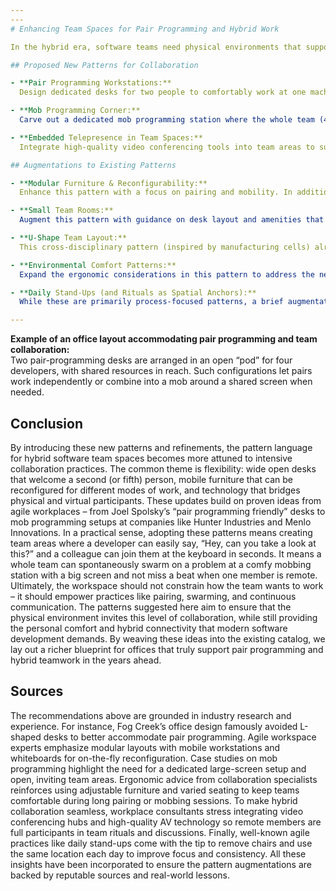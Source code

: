 ```yaml
---
---
# Enhancing Team Spaces for Pair Programming and Hybrid Work

In the hybrid era, software teams need physical environments that support close collaboration (like pair and mob programming) while accommodating remote participants. Below we propose new patterns to add to the catalog and augmentations to existing patterns. These changes focus on furniture layout, tools, and hybrid integration to better facilitate pair programming, whole-team coding sessions, and fluid in-person/remote collaboration.

## Proposed New Patterns for Collaboration

- **Pair Programming Workstations:**  
  Design dedicated desks for two people to comfortably work at one machine. The desk should be long and straight, with no corner obstruction, so a second chair can sit side-by-side easily. Fog Creek Software’s office, for example, used extra-long rectangular desks instead of L-shaped ones to invite a pairing partner without awkwardly leaning over shoulders. Equip each pairing station with dual monitors, keyboards, and mice attached to a single computer so both programmers can fully participate. This “two-user, one-machine” setup has been shown to improve comfort and code quality by keeping both partners engaged. Each desk should provide enough space (e\.g\. 160×80 cm or larger) for two people and multiple monitors, and be height-adjustable or at least at a comfortable height for prolonged collaboration.

- **Mob Programming Corner:**  
  Carve out a dedicated mob programming station where the whole team (4–6 developers) can work together on one task. A basic mob station consists of a large table facing a big shared display. The table should seat at least 3 people side-by-side (the rest can sit or stand just behind), and the display should be large enough (≥46″) for everyone, even the second row, to see code clearly. Include multiple input devices so team members can easily rotate the “driver” role. Surround the station with movable whiteboards or acoustic panels on wheels to reduce distractions and define the space. Importantly, keep the station in an open area (at least two open sides) rather than a closed room – this invites spontaneous involvement from stakeholders and lets team members step back when needed. The open-yet-defined setup provides a balance: it creates a focused area for the team, but remains accessible and visible to encourage sharing and learning across the organization. Ergonomics are vital: use an adjustable standing desk or platform so the mob can alternate between sitting and standing, and offer a mix of seating options (chairs, stools, even comfy lounge seats) to support different postures during long sessions.

- **Embedded Telepresence in Team Spaces:**  
  Integrate high-quality video conferencing tools into team areas to support hybrid work. Each team “war room” or collaboration space should be equipped with a large video screen, camera, and speaker/microphone system so that remote members can be “present” on the wall during meetings or coding sessions. Position this screen right by the primary collaboration area – for example, mounted on the wall or on a mobile stand behind a pair of side-by-side desks, so that when a pair or mob is working, remote colleagues appear in sight of all team members. This effectively turns the team space into a “video conferencing hub” where in-person and remote participants interact seamlessly. To support remote collaboration on physical artifacts, set up a dedicated camera aimed at any whiteboard or paper sketch pad, or use smart whiteboard devices, so that sketches and notes are visible to those dialing in. The goal is to make hybrid interactions as natural as co-located ones – remote participants should be able to see the whiteboard and every face in the room, and be heard clearly. By investing in this kind of always-ready telepresence setup, teams can maintain cohesion and equal participation regardless of location.

## Augmentations to Existing Patterns

- **Modular Furniture & Reconfigurability:**  
  Enhance this pattern with a focus on pairing and mobility. In addition to movable tables and modular layouts, explicitly include wide, straight-edged desks that can be combined or split apart for pair programming. Unlike conventional corner units, straight bench-style desks allow another person to pull up a chair and collaborate without any barriers. Emphasize that entire workstations should be mobile – not just chairs – so teams can reconfigure their space on a moment’s notice. Modern agile offices even use workstations on wheels, allowing people to rearrange pods or pairing stations dynamically. The pattern should also highlight travelling whiteboards and pinboards as part of the furniture toolkit. These whiteboards on wheels bring collaboration tools to wherever the team needs them, serving as temporary walls, brainstorming surfaces, or even acoustic shields around a mob programming area. By making desks and boards easy to move, the space can adapt – one day the team might merge two desks for a quartet mobbing session, and the next day roll them apart for quiet focus work. This augmentation aligns with ideal agile workspaces where “work tables are modular and movable” at will.

- **Small Team Rooms:**  
  Augment this pattern with guidance on desk layout and amenities that foster pairing and group work. Rather than a generic small room, envision it as a dedicated team “hub” that balances personal space and collaboration. One effective layout is an inverse horseshoe (U-shape) arrangement: place desks around the perimeter of the room (facing the walls) with an open central area. This way, each developer has a personal workstation, yet by turning their chair they can make eye contact and see others’ screens easily. A big shared table or standing bench can sit in the middle of the U-shape, giving the team a spot for quick huddles, pair rotations, or laptop collaborations. The pattern should stress providing ample wall space for information radiators – e\.g\. whiteboards, sprint boards, pinned-up designs – since a small team room should function as their “mission control.” Every team room must also support impromptu stand-ups or meetings: either leave the center open or include a round standing-height table that team members can gather around. (Such tables encourage people to remain standing – keeping these meetings short and energetic.) In essence, the small team room becomes a multi-purpose war room: individuals can focus at their own desks, pairs can co-create at a shared station, and the whole team can circle up in the middle when needed. Equip each room with at least one large display or projector as well, so the team can do group code reviews, demos, or video calls without hunting for a conference room. These additions turn Small Team Rooms into true collaboration cocoons, where the environment is tuned for both quiet work and interactive teaming.

- **U-Shape Team Layout:**  
  This cross-disciplinary pattern (inspired by manufacturing cells) already promotes a circular/U arrangement for communication. We suggest augmenting it with specifics for software teams. A U-layout of desks should be configured so that each team member can easily swivel to face the center, enabling face-to-face discussion and line-of-sight to colleagues’ monitors. In practice, this often means the open end of the “U” contains a shared table or open space, as noted above. The benefit is an “everyone can see everyone” effect – exactly as one might arrange a control room or classroom for maximum interaction. In a software team context, a slight twist is to have pairs of developers share contiguous desk space in the U. For example, two wide desks can be placed at right angles (forming a corner of the U) to create a pairing pod within the team cluster. Monitors in such pods can be slightly angled toward the center so that others can glance over for quick discussions. This pattern should note that teams who tried U-shaped group seating found it “great” for seeing each other’s screens and talking effortlessly. However, it’s also wise to provide some adjacent break-away space (or screen privacy options) for when individuals need to concentrate away from the group. In summary, reinforce that the U-Shape layout in a team room maximizes communication and situational awareness – a physical analog to osmotic communication – which is why it’s favored for high-collaboration work like pairing.

- **Environmental Comfort Patterns:**  
  Expand the ergonomic considerations in this pattern to address the needs of pairing and mobbing. Collaborative coding means people will spend hours together at one workstation, so flexibility and comfort are paramount. We should encourage height-adjustable desks or converter platforms at team stations, allowing pairs to easily switch between sitting and standing without relocating. Likewise, provide a variety of seating: not just standard task chairs, but also bar-height stools and even soft lounge chairs nearby. This lets team members change posture or swap seats during long sessions (e\.g\. a pair might start at the desk chairs, then later continue a design discussion on a couch in the corner). Good monitor placement and sizing is another element – for instance, in mob setups the top of the shared screen should be at eye level of a standing person to ensure visibility and reduce neck strain. The pattern already covers lighting and acoustic comfort; we suggest adding that for intense collaboration zones, sound-dampening panels or mobile dividers can be used to keep the noise contained (benefiting both the team and their neighbors). By explicitly mentioning these tweaks – adjustable furniture, diverse seating, large displays, and portable acoustic treatments – the pattern will better support healthy, sustainable pair programming and group work. Ultimately, an environment that feels comfortable at a human scale will empower developers to pair/mob for longer periods without fatigue.

- **Daily Stand-Ups (and Rituals as Spatial Anchors):**  
  While these are primarily process-focused patterns, a brief augmentation can tie them to physical space design. Recommend that teams establish a dedicated spot in the workspace for daily stand-up meetings – for example, a section of wall with the task board, or a small open area marked by that round team table mentioned earlier. Holding the stand-up in front of the physical Kanban/Scrum board (or a large monitor showing the digital board) can make it more tangible and efficient. Importantly, don’t include chairs in this area. The lack of seating ensures everyone literally “stands up,” keeping the meeting short and to-the-point. This tweak aligns with well-known stand-up advice: if you remove comforts that allow people to settle in, they will naturally keep the update brief and focused. The Rituals as Spatial Anchors pattern can note this as an example – e\.g\. “the team’s daily scrum always occurs by the big whiteboard near their area, with everyone standing in a circle.” Over time, that consistent location becomes part of the ritual’s rhythm. Additionally, for hybrid teams, make sure this stand-up zone is within view of the telepresence screen (from the new pattern above) so any remote member can join via video and feel equally included. By anchoring daily rituals in a physical space that is purpose-built (open, no chairs, with information radiators handy), teams reinforce both discipline and camaraderie every day in their workspace.

---
```


**Example of an office layout accommodating pair programming and team collaboration:**  
Two pair-programming desks are arranged in an open “pod” for four developers, with shared resources in reach. Such configurations let pairs work independently or combine into a mob around a shared screen when needed.

## Conclusion

By introducing these new patterns and refinements, the pattern language for hybrid software team spaces becomes more attuned to intensive collaboration practices. The common theme is flexibility: wide open desks that welcome a second (or fifth) person, mobile furniture that can be reconfigured for different modes of work, and technology that bridges physical and virtual participants. These updates build on proven ideas from agile workplaces – from Joel Spolsky’s “pair programming friendly” desks to mob programming setups at companies like Hunter Industries and Menlo Innovations. In a practical sense, adopting these patterns means creating team areas where a developer can easily say, “Hey, can you take a look at this?” and a colleague can join them at the keyboard in seconds. It means a whole team can spontaneously swarm on a problem at a comfy mobbing station with a big screen and not miss a beat when one member is remote. Ultimately, the workspace should not constrain how the team wants to work – it should empower practices like pairing, swarming, and continuous communication. The patterns suggested here aim to ensure that the physical environment invites this level of collaboration, while still providing the personal comfort and hybrid connectivity that modern software development demands. By weaving these ideas into the existing catalog, we lay out a richer blueprint for offices that truly support pair programming and hybrid teamwork in the years ahead.

## Sources

The recommendations above are grounded in industry research and experience. For instance, Fog Creek’s office design famously avoided L-shaped desks to better accommodate pair programming. Agile workspace experts emphasize modular layouts with mobile workstations and whiteboards for on-the-fly reconfiguration. Case studies on mob programming highlight the need for a dedicated large-screen setup and open, inviting team areas. Ergonomic advice from collaboration specialists reinforces using adjustable furniture and varied seating to keep teams comfortable during long pairing or mobbing sessions. To make hybrid collaboration seamless, workplace consultants stress integrating video conferencing hubs and high-quality AV technology so remote members are full participants in team rituals and discussions. Finally, well-known agile practices like daily stand-ups come with the tip to remove chairs and use the same location each day to improve focus and consistency. All these insights have been incorporated to ensure the pattern augmentations are backed by reputable sources and real-world lessons.
